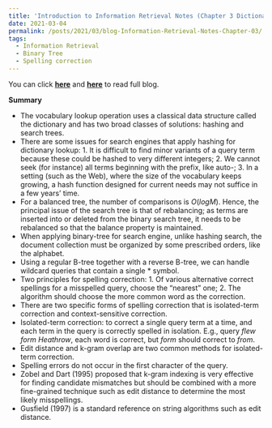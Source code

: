 ```yaml
---
title: 'Introduction to Information Retrieval Notes (Chapter 3 Dictionaries and tolerant retrieval)'
date: 2021-03-04
permalink: /posts/2021/03/blog-Information-Retrieval-Notes-Chapter-03/
tags:
  - Information Retrieval
  - Binary Tree
  - Spelling correction
---
```


You can click [**here**](https://pridelee.github.io/files/blog/Chapter-3-Dictionaries-and-tolerant-retrieval.pdf) and [**here**](https://zhuanlan.zhihu.com/p/354542527) to read full blog.

**Summary**

- The vocabulary lookup operation uses a classical data structure called the dictionary and has two broad classes of solutions: hashing and search trees. 
- There are some issues for search engines that apply hashing for dictionary lookup: 1. It is difficult to find minor variants of a query term because these could be hashed to very different integers; 2. We cannot seek (for instance) all terms beginning with the prefix, like auto-; 3. In a setting (such as the Web), where the size of the vocabulary keeps growing, a hash function designed for current needs may not suffice in a few years’ time.
- For a balanced tree, the number of comparisons is $O(log M)$. Hence, the principal issue of the search tree is that of rebalancing; as terms are inserted into or deleted from the binary search tree, it needs to be rebalanced so that the balance property is maintained.  
- When applying binary-tree for search engine, unlike hashing search, the document collection must be organized by some prescribed orders, like the alphabet.  
- Using a regular B-tree together with a reverse B-tree, we can handle wildcard queries that contain a single * symbol.
- Two principles for spelling correction: 1. Of various alternative correct spellings for a misspelled query, choose the “nearest” one; 2. The algorithm should choose the more common word as the correction.
- There are two specific forms of spelling correction that is isolated-term correction and context-sensitive correction.
- Isolated-term correction: to correct a single query term at a time, and each term in the query is correctly spelled in isolation. E.g., query *flew form Heathrow*, each word is correct, but *form* should correct to *from*.
- Edit distance and k-gram overlap are two common methods for isolated-term correction.
- Spelling errors do not occur in the first character of the query.
- Zobel and Dart (1995) proposed that k-gram indexing is very effective for finding candidate mismatches but should be combined with a more fine-grained technique such as edit distance to determine the most likely misspellings.   
- Gusfield (1997) is a standard reference on string algorithms such as edit distance.
